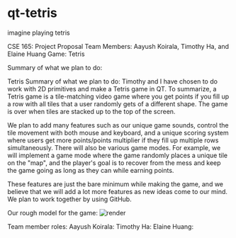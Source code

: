# qt-tetris
imagine playing tetris

CSE 165: Project Proposal 
Team Members: Aayush Koirala, Timothy Ha, and Elaine Huang
Game: Tetris

Summary of what we plan to do: 

Tetris Summary of what we plan to do: Timothy and I have chosen to do work with 2D primitives and make a Tetris game in QT. To summarize, a Tetris game is a tile-matching video game where you get points if you fill up a row with all tiles that a user randomly gets of a different shape. The game is over when tiles are stacked up to the top of the screen. 

We plan to add many features such as our unique game sounds, control the tile movement with both mouse and keyboard, and a unique scoring system where users get more points/points multiplier if they fill up multiple rows simultaneously. There will also be various game modes. For example, we will implement a game mode where the game randomly places a unique tile on the "map", and the player's goal is to recover from the mess and keep the game going as long as they can while earning points. 

These features are just the bare minimum while making the game, and we believe that we will add a lot more features as new ideas come to our mind. We plan to work together by using GitHub. 

Our rough model for the game:
![render](https://i.imgur.com/hO2WZV1.png)

Team member roles:
Aayush Koirala:
Timothy Ha:
Elaine Huang:


